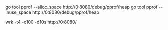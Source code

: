 go tool pprof --alloc_space http://0:8080/debug/pprof/heap
go tool pprof --inuse_space http://0:8080/debug/pprof/heap

wrk -t4 -c100 -d10s http://0:8080/
